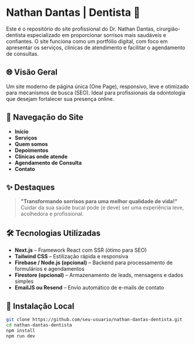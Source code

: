 # Nathan Dantas | Dentista 🦷

Este é o repositório do site profissional do Dr. Nathan Dantas, cirurgião-dentista especializado em proporcionar sorrisos mais saudáveis e confiantes. O site funciona como um portfólio digital, com foco em apresentar os serviços, clínicas de atendimento e facilitar o agendamento de consultas.

## 🌐 Visão Geral

Um site moderno de página única (One Page), responsivo, leve e otimizado para mecanismos de busca (SEO). Ideal para profissionais da odontologia que desejam fortalecer sua presença online.

## 🧭 Navegação do Site

- **Início**
- **Serviços**
- **Quem somos**
- **Depoimentos**
- **Clínicas onde atende**
- **Agendamento de Consulta**
- **Contato**

## ✨ Destaques

> **"Transformando sorrisos para uma melhor qualidade de vida!"**  
> Cuidar da sua saúde bucal pode (e deve) ser uma experiência leve, acolhedora e profissional.

## 🛠️ Tecnologias Utilizadas

- **Next.js** – Framework React com SSR (ótimo para SEO)
- **Tailwind CSS** – Estilização rápida e responsiva
- **Firebase / Node.js (opcional)** – Backend para processamento de formulários e agendamentos
- **Firestore (opcional)** – Armazenamento de leads, mensagens e dados simples
- **EmailJS ou Resend** – Envio automático de e-mails de contato


## 🚀 Instalação Local

```bash
git clone https://github.com/seu-usuario/nathan-dantas-dentista.git
cd nathan-dantas-dentista
npm install
npm run dev
